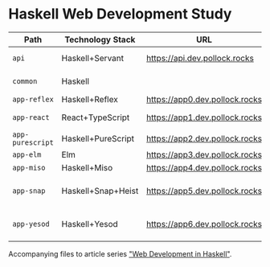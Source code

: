# Haskell Web Development Study

| Path            | Technology Stack                 | URL                            | Comment                                                    |
|-----------------|----------------------------------|--------------------------------|------------------------------------------------------------|
|`api`            | Haskell+Servant                  | https://api.dev.pollock.rocks  | REST API for Reflex, Elm, React, Purescript apps
|`common`         | Haskell                          |                                | types and useful business logic shared between webapps
|`app-reflex`     | Haskell+Reflex                   | https://app0.dev.pollock.rocks | https://github.com/reflex-frp
|`app-react`      | React+TypeScript                 | https://app1.dev.pollock.rocks | https://reactjs.org/ / https://www.typescriptlang.org/
|`app-purescript` | Haskell+PureScript               | https://app2.dev.pollock.rocks | http://www.purescript.org/
|`app-elm`        | Elm                              | https://app3.dev.pollock.rocks | http://elm-lang.org/
|`app-miso`       | Haskell+Miso                     | https://app4.dev.pollock.rocks | https://haskell-miso.org/
|`app-snap`       | Haskell+Snap+Heist               | https://app5.dev.pollock.rocks | http://snapframework.com/ with own backend, server side generation
|`app-yesod`      | Haskell+Yesod                    | https://app6.dev.pollock.rocks | https://www.yesodweb.com/ with own backend, server side generation

Accompanying files to article series ["Web Development in Haskell"](https://sigrlami.eu/en/content/series/web-development-in-haskell.html).
